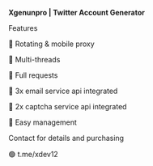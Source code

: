 **Xgenunpro | Twitter Account Generator**

Features

🌟 Rotating & mobile proxy

🌟 Multi-threads

🌟 Full requests

🌟 3x email service api integrated

🌟 2x captcha service api integrated

🌟 Easy management


Contact for details and purchasing


🟢 t.me/xdev12
